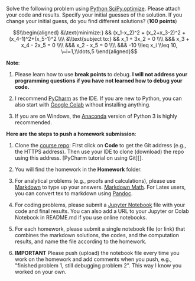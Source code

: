 Solve the following problem using [Python SciPy.optimize][]. Please attach your code and
results. Specify your initial guesses of the solution. If you change
your initial guess, do you find different solutions? (**100 points**)

$$\\begin{aligned}
                &\\text{minimize:} && (x_1-x_2)^2 + (x_2+x_3-2)^2 + (x_4-1)^2+(x_5-1)^2 \\\\
                &\\text{subject to:} && x_1 + 3x_2 = 0 \\\\
                &&& x_3 + x_4 - 2x_5 = 0 \\\\
                &&& x_2 - x_5 = 0 \\\\
                &&& -10 \\leq x_i \\leq 10, \~i=1,\\ldots,5
              \\end{aligned}$$

**Note**:

1.  Please learn how to use **break points** to debug. **I will not
    address your programming questions if you have not learned how to
    debug your code.**

2.  I recommend [PyCharm][] as the IDE. If you are new to Python, you can also start with [Google Colab][] without installing anything.
    
3.  If you are on Windows, the [Anaconda][] version of Python 3 is highly recommended.


**Here are the steps to push a homework submission**:

1.  Clone the [course repo][]: First click on **Code** to get the
 Git address (e.g., the HTTPS address). Then use your IDE to clone (download) the repo using this address. 
 [PyCharm tutorial on using Git][].

2.  You will find the homework in the **Homework** folder.

3.  For analytical problems (e.g., proofs and calculations), please use [Markdown][] to type up your answers. 
[Markdown Math][]. For Latex users, you can convert tex to markdown using [Pandoc][]. 

4. For coding problems, please submit a [Jupyter Notebook][] file with your code and final results. 
You can also add a URL to your Jupyter or Colab Notebook in README.md if you use online notebooks.

5. For each homework, please submit a single notebook file (or link) that combines the markdown solutions, 
the codes, and the computation results, and name the file according to the homework.  

6. **IMPORTANT** Please push (upload) the notebook file every time you work on the 
homework and add comments when you push, e.g., "finished problem 1, still debugging problem 2". This way I 
know you worked on your own.
 

[Python SciPy.optimize]: https://docs.scipy.org/doc/scipy/reference/tutorial/optimize.html#
[PyCharm]: https://www.jetbrains.com/pycharm/promo/?utm_source=bing&utm_medium=cpc&utm_campaign=AMER_en_US-PST%2BMST_PyCharm_Branded&utm_term=pycharm&utm_content=pycharm
[Google Colab]: https://colab.research.google.com
[Anaconda]: https://anaconda.org/anaconda/python
[course repo]: https://github.com/DesignInformaticsLab/DesignOptimization2021Fall
[PyCharm tutorial]: https://www.jetbrains.com/help/pycharm/set-up-a-git-repository.html#clone-repo
[Pandoc]: https://pandoc.org/try/
[Jupyter Notebook]: https://jupyter.org/try
[Markdown]: https://guides.github.com/features/mastering-markdown/
[Markdown Math]: http://luvxuan.top/posts/Markdown-math/